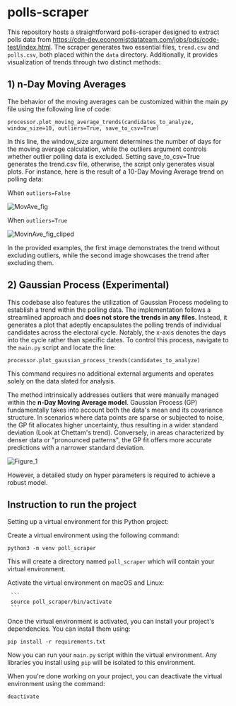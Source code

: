 # polls-scraper

This repository hosts a straightforward polls-scraper designed to extract polls data from https://cdn-dev.economistdatateam.com/jobs/pds/code-test/index.html. The scraper generates two essential files, `trend.csv` and `polls.csv`, both placed within the `data` directory. Additionally, it provides visualization of trends through two distinct methods:

## 1) n-Day Moving Averages

The behavior of the moving averages can be customized within the main.py file using the following line of code:

    processor.plot_moving_average_trends(candidates_to_analyze, window_size=10, outliers=True, save_to_csv=True)

In this line, the window_size argument determines the number of days for the moving average calculation, while the outliers argument controls whether outlier polling data is excluded. Setting save_to_csv=True generates the trend.csv file, otherwise, the script only generates visual plots. For instance, here is the result of a 10-Day Moving Average trend on polling data:

When `outliers=False`

![MovAve_fig](https://github.com/samanseifi/polls-scraper/assets/9206261/967735f9-533c-4969-ac2e-bf4ea5b7a3cb)

When `outliers=True`

![MovinAve_fig_cliped](https://github.com/samanseifi/polls-scraper/assets/9206261/8abe53a3-3274-4f65-b34d-e2fe2a2ccaf2)

In the provided examples, the first image demonstrates the trend without excluding outliers, while the second image showcases the trend after excluding them.

## 2) Gaussian Process (Experimental)

This codebase also features the utilization of Gaussian Process modeling to establish a trend within the polling data. The implementation follows a streamlined approach and **does not store the trends in any files.** Instead, it generates a plot that adeptly encapsulates the polling trends of individual candidates across the electoral cycle. Notably, the x-axis denotes the days into the cycle rather than specific dates. To control this process, navigate to the `main.py` script and locate the line:

    processor.plot_gaussian_process_trends(candidates_to_analyze)
    
This command requires no additional external arguments and operates solely on the data slated for analysis.

The method intrinsically addresses outliers that were manually managed within the **n-Day Moving Average model**. Gaussian Process (GP) fundamentally takes into account both the data's mean and its covariance structure. In scenarios where data points are sparse or subjected to noise, the GP fit allocates higher uncertainty, thus resulting in a wider standard deviation (Look at Chettam's trend). Conversely, in areas characterized by denser data or "pronounced patterns", the GP fit offers more accurate predictions with a narrower standard deviation.

![Figure_1](https://github.com/samanseifi/polls-scraper/assets/9206261/04f7c970-90f0-4e84-bcc4-60793694c2e1)

However, a detailed study on hyper parameters is required to achieve a robust model.

## Instruction to run the project

Setting up a virtual environment for this Python project:


Create a virtual environment using the following command:
   
   ```
   python3 -m venv poll_scraper
   ```

This will create a directory named `poll_scraper` which will contain your virtual environment.
   
Activate the virtual environment on macOS and Linux:

     ```
     source poll_scraper/bin/activate
     ```

Once the virtual environment is activated, you can install your project's dependencies. You can install them using:
   
   ```
   pip install -r requirements.txt
   ```

Now you can run your `main.py` script within the virtual environment. Any libraries you install using `pip` will be isolated to this environment.

When you're done working on your project, you can deactivate the virtual environment using the command:
   
   ```
   deactivate
   ```
